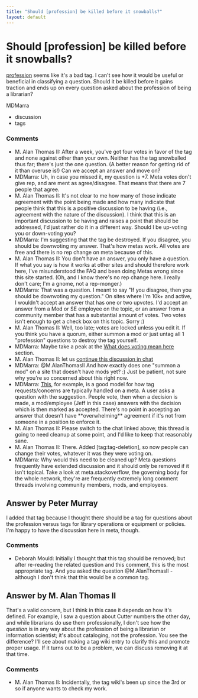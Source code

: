```yaml
---
title: "Should [profession] be killed before it snowballs?"
layout: default
---
```

Should [profession] be killed before it snowballs?
=====================
[profession](http://libraries.stackexchange.com/questions/tagged/profession "show questions tagged 'profession'")
seems like it's a bad tag. I can't see how it would be useful or
beneficial in classifying a question. Should it be killed before it
gains traction and ends up on every question asked about the profession
of being a librarian?

MDMarra

<ul class="tags"><li class="tag">discussion</li><li class="tag">tags</li></ul>

### Comments ###
* M. Alan Thomas II: After a week, you've got four votes in favor of the tag and none against
other than your own. Neither has the tag snowballed thus far; there's
just the one question. (A better reason for getting rid of it than
overuse is!) Can we accept an answer and move on?
* MDMarra: Uh, in case you missed it, my question is +7. Meta votes don't give rep,
and are ment as agree/disagree. That means that there are 7 people that
agree.
* M. Alan Thomas II: It's not clear to me how many of those indicate agreement with the point
being made and how many indicate that people think that this is a
positive discussion to be having (i.e., agreement with the nature of the
discussion). I think that this is an important discussion to be having
and raises a point that should be addressed, I'd just rather do it in a
different way. Should I be up-voting you or down-voting you?
* MDMarra: I'm suggesting that the tag be destroyed. If you disagree, you should be
downvoting my answer. That's how metas work. All votes are free and
there is no rep change on meta because of this.
* M. Alan Thomas II: You don't have an answer, you only have a question. If what you say is
how it works at other sites and should therefore work here, I've
misunderstood the FAQ and been doing Metas wrong since this site
started. (Oh, and I know there's no rep change here. I really don't
care; I'm a gnome, not a rep-monger.)
* MDMarra: That was a question. I meant to say "If you disagree, then you should be
downvoting my question." On sites where I'm 10k+ and active, I wouldn't
accept an answer that has one or two upvotes. I'd accept an answer from
a Mod or SE employee on the topic, or an answer from a community member
that has a substantial amount of votes. Two votes isn't enough to get a
check box on this topic. Sorry :)
* M. Alan Thomas II: Well, too late; votes are locked unless you edit it. If you think you
have a quorum, either summon a mod or just untag all 1 "profession"
questions to destroy the tag yourself.
* MDMarra: Maybe take a peak at the [What does voting mean
here](http://meta.libraries.stackexchange.com/faq\#vote-differences)
section.
* M. Alan Thomas II: let us [continue this discussion in
chat](http://chat.stackexchange.com/rooms/3713/discussion-between-m-alan-thomas-ii-and-mdmarra)
* MDMarra: @M.AlanThomasII And how exactly does one "summon a mod" on a site that
doesn't have mods yet? :) Just be patient, not sure why you're so
concerned about this right now.
* MDMarra: [This](http://meta.serverfault.com/questions/1405/please-burninate-the-server-tag),
for example, is a good model for how tag requests/concerns are typically
handled on a meta. A user asks a question with the suggestion. People
vote, then when a decision is made, a mod/employee (Jeff in this case)
answers with the decision which is then marked as accepted. There's no
point in accepting an answer that doesn't have \*\*overwhelming\*\*
agreement if it's not from someone in a position to enforce it.
* M. Alan Thomas II: Please switch to the chat linked above; this thread is going to need
cleanup at some point, and I'd like to keep that reasonably sane.
* M. Alan Thomas II: There. Added [tag:tag-deletion], so now people can change their votes,
whatever it was they were voting on.
* MDMarra: Why would this need to be cleaned up? Meta questions frequently have
extended discussion and it should only be removed if it isn't topical.
Take a look at meta.stackoverflow, the governing body for the whole
network, they're are frequently extremely long comment threads involving
community members, mods, and employees.


Answer by Peter Murray
----------------
I added that tag because I thought there should be a tag for questions
about the profession versus tags for library operations or equipment or
policies. I'm happy to have the discussion here in meta, though.

### Comments ###
* Deborah Mould: Initially I thought that this tag should be removed; but after
re-reading the related question and this comment, this is the most
appropriate tag. And you asked the question @M.AlanThomasII - although I
don't think that this would be a common tag.

Answer by M. Alan Thomas II
----------------
That's a valid concern, but I think in this case it depends on how it's
defined. For example, I saw a question about Cutter numbers the other
day, and while librarians do use them professionally, I don't see how
the *question* is in any way about the profession of being a librarian
or information scientist; it's about cataloging, not the profession. You
see the difference? I'll see about making a tag wiki entry to clarify
this and promote proper usage. If it turns out to be a problem, we can
discuss removing it at that time.

### Comments ###
* M. Alan Thomas II: Incidentally, the tag wiki's been up since the 3rd or so if anyone wants
to check my work.

